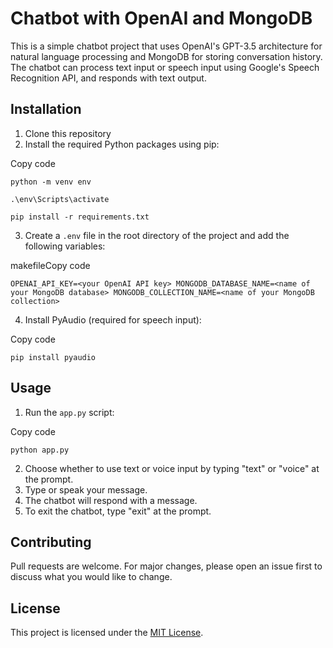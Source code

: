 Chatbot with OpenAI and MongoDB
===============================

This is a simple chatbot project that uses OpenAI's GPT-3.5 architecture for natural language processing and MongoDB for storing conversation history. The chatbot can process text input or speech input using Google's Speech Recognition API, and responds with text output.

Installation
------------

1.  Clone this repository
2.  Install the required Python packages using pip:

Copy code

`python -m venv env`

`.\env\Scripts\activate`

`pip install -r requirements.txt`

3.  Create a `.env` file in the root directory of the project and add the following variables:

makefileCopy code

`OPENAI_API_KEY=<your OpenAI API key> MONGODB_DATABASE_NAME=<name of your MongoDB database> MONGODB_COLLECTION_NAME=<name of your MongoDB collection>`

4.  Install PyAudio (required for speech input):

Copy code

`pip install pyaudio`

Usage
-----

1.  Run the `app.py` script:

Copy code

`python app.py`

2.  Choose whether to use text or voice input by typing "text" or "voice" at the prompt.
3.  Type or speak your message.
4.  The chatbot will respond with a message.
5.  To exit the chatbot, type "exit" at the prompt.

Contributing
------------

Pull requests are welcome. For major changes, please open an issue first to discuss what you would like to change.

License
-------

This project is licensed under the [MIT License](https://choosealicense.com/licenses/mit/).
